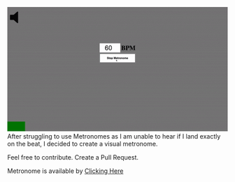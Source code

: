 ![Metronome gif](./assets/images/metronome.gif)
<br />
After struggling to use Metronomes as I am unable to hear if I land exactly on the beat, I decided to create a visual metronome.

Feel free to contribute. Create a Pull Request.

Metronome is available by [Clicking Here](https://netstorm84.github.io/Metronome/)

